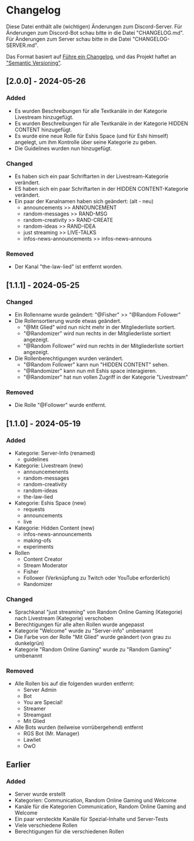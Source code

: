 # Changelog

Diese Datei enthält alle (wichtigen) Änderungen zum Discord-Server. Für Änderungen zum Discord-Bot schau bitte in die Datei "CHANGELOG.md". Für Änderungen zum Server schau bitte in die Datei "CHANGELOG-SERVER.md".

Das Format basiert auf [Führe ein Changelog](https://keepachangelog.com/en/1.1.0/),
und das Projekt haftet an ["Semantic Versioning"](https://semver.org/spec/v2.0.0.html).

## [2.0.0] - 2024-05-26

### Added

- Es wurden Beschreibungen für alle Textkanäle in der Kategorie Livestream hinzugefügt.
- Es wurden Beschreibungen für alle Textkanäle in der Kategorie HIDDEN CONTENT hinzugefügt.
- Es wurde eine neue Rolle für Eshis Space (und für Eshi himself) angelegt, um ihm Kontrolle über seine Kategorie zu geben.
- Die Guidelines wurden nun hinzugefügt.

### Changed

- Es haben sich ein paar Schriftarten in der Livestream-Kategorie verändert.
- ES haben sich ein paar Schriftarten in der HIDDEN CONTENT-Kategorie verändert.
- Ein paar der Kanalnamen haben sich geändert: (alt - neu)
  - announcements >> ANNOUNCEMENT
  - random-messages >> RAND-MSG
  - random-creativity >> RAND-CREATE
  - random-ideas >> RAND-IDEA
  - just streaming >> LIVE-TALKS
  - infos-news-announcements >> infos-news-announs

### Removed

- Der Kanal "the-law-lied" ist entfernt worden.

## [1.1.1] - 2024-05-25

### Changed

- Ein Rollenname wurde geändert: "@Fisher" >> "@Random Follower"
- Die Rollensortierung wurde etwas geändert.
  - "@Mit Glied" wird nun nicht mehr in der Mitgliederliste sortiert.
  - "@Randomizer" wird nun rechts in der Mitgliederliste sortiert angezeigt.
  - "@Random Follower" wird nun rechts in der Mitgliederliste sortiert angezeigt.
- Die Rollenberechtigungen wurden verändert.
  - "@Random Follower" kann nun "HIDDEN CONTENT" sehen.
  - "@Randomizer" kann nun mit Eshis space interagieren.
  - "@Randomizer" hat nun vollen Zugriff in der Kategorie "Livestream"

### Removed

- Die Rolle "@Follower" wurde entfernt.

## [1.1.0] - 2024-05-19

### Added

- Kategorie: Server-Info (renamed)
  - guidelines
- Kategorie: Livestream (new)
  - announcemenents
  - random-messages
  - random-creativity
  - random-ideas
  - the-law-lied
- Kategorie: Eshis Space (new)
  - requests
  - announcements
  - live
- Kategorie: Hidden Content (new)
  - infos-news-announcements
  - making-ofs
  - experiments
- Rollen
  - Content Creator 
  - Stream Moderator
  - Fisher
  - Follower (Verknüpfung zu Twitch oder YouTube erforderlich)
  - Randomizer

### Changed

- Sprachkanal "just streaming" von Random Online Gaming (Kategorie) nach Livestream (Kategorie) verschoben
- Berechtigungen für alle alten Rollen wurde angepasst
- Kategorie "Welcome" wurde zu "Server-info" umbenannt
- Die Farbe von der Rolle "Mit Glied" wurde geändert (von grau zu dunkelgrün)
- Kategorie "Random Online Gaming" wurde zu "Random Gaming" umbenannt

### Removed

- Alle Rollen bis auf die folgenden wurden entfernt:
  - Server Admin
  - Bot
  - You are Special!
  - Streamer
  - Streamgast
  - Mit Glied
- Alle Bots wurden (teilweise vorrübergehend) entfernt
  - RGS Bot (Mr. Manager)
  - Lawliet
  - OwO

## Earlier

### Added

- Server wurde erstellt
- Kategorien: Communication, Random Online Gaming und Welcome
- Kanäle für die Kategorien Communication, Random Online Gaming and Welcome
- Ein paar versteckte Kanäle für Spezial-Inhalte und Server-Tests
- Viele verschiedene Rollen
- Berechtigungen für die verschiedenen Rollen